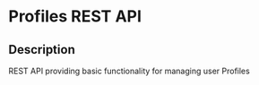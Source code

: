 Profiles REST API
======

Description
-----------

REST API providing basic functionality for managing user Profiles
